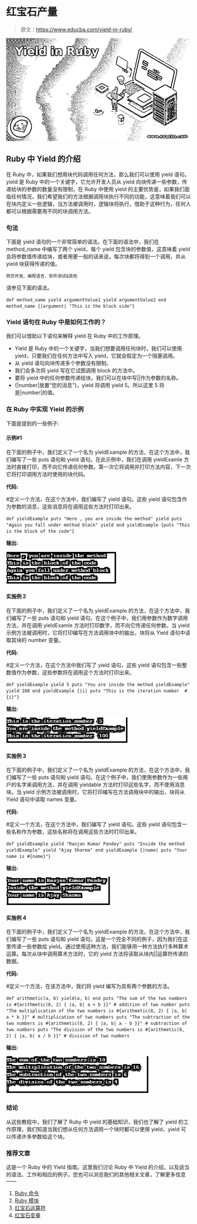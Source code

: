 # 红宝石产量

> 原文：<https://www.educba.com/yield-in-ruby/>

![Yield in Ruby](img/7f4248e533d0d619ed621a5eb16dc289.png)



## Ruby 中 Yield 的介绍

在 Ruby 中，如果我们想用块代码调用任何方法，那么我们可以使用 yield 语句。yield 是 Ruby 中的一个关键字，它允许开发人员从 yield 向块传递一些参数，传递给块的参数的数量没有限制，在 Ruby 中使用 yield 的主要优势是，如果我们面临任何情况，我们希望我们的方法根据调用块执行不同的功能，这意味着我们可以在块内定义一些逻辑，当方法被调用时，逻辑块将执行，借助于这种行为，任何人都可以根据需要用不同的块调用方法。

### 句法

下面是 yield 语句的一个非常简单的语法。在下面的语法中，我们在 method_name 中编写了两个 yield，每个 yield 包含块的参数值，这意味着 yield 会将参数值传递给块，或者用更一般的话来说，每次块都将得到一个调用，并从 yield 块获得传递的值。

<small>网页开发、编程语言、软件测试&其他</small>

请参见下面的语法。

`def method_name
yield argumentValue1
yield argumentValue2
end
method_name {|argument| "This is the block side"}`

### Yield 语句在 Ruby 中是如何工作的？

我们可以借助以下语句来解释 yield 在 Ruby 中的工作原理。

*   Yield 是 Ruby 中的一个关键字，当我们想要调用任何块时，我们可以使用 yield，只要我们在任何方法中写入 yield，它就会假定为一个阻塞调用。
*   从 yield 语句向块传递多个参数没有限制。
*   我们会多次将 yield 写在它试图调用 block 的方法中。
*   要将 yield 中的任何参数传递给块，我们可以在块中写||作为参数的名称。
*   {|number|放置“您的消息”}，yield 将调用 yield 5。所以这里 5 将是|number|的值。

### 在 Ruby 中实现 Yield 的示例

下面是提到的一些例子:

#### 示例#1

在下面的例子中，我们定义了一个名为 yieldExample 的方法，在这个方法中，我们编写了一些 puts 语句和 yield 语句。在此示例中，我们在调用 yieldExamle 方法时直接打印，而不向它传递任何参数。第一次它将调用并打印方法内容，下一次它将打印调用方法时使用的块代码。

**代码:**

#定义一个方法，在这个方法中，我们编写了 yield 语句。这些 yield 语句包含作为参数的消息，这些消息将在调用这些方法时打印出来。

`def yieldExample
puts "Here , you are inside the method"
yield
puts "Again you fall under method block"
yield
end
yieldExample {puts "This is the block of the code"}`

**输出:**

![yield in Ruby1](img/9865beb9fd68181502b6dca0a906470b.png)



#### 实施例 2

在下面的例子中，我们定义了一个名为 yieldExample 的方法，在这个方法中，我们编写了一些 puts 语句和 yield 语句。在这个例子中，我们用参数作为数字调用方法，并在调用 yieldExamle 方法时打印数字，而不向它传递任何参数。当 yield 示例方法被调用时，它将打印编写在方法调用块中的输出，块将从 Yield 语句中读取其块的 number 变量。

**代码:**

#定义一个方法，在这个方法中我们写了 yield 语句，这些 yield 语句包含一些整数值作为参数，这些参数将在调用这个方法时打印出来。

`def yieldExample
yield 5
puts "You are inside the method yieldExample"
yield 100
end
yieldExample {|i| puts "This is the iteration number  #{i}"}`

**输出:**

![yield in Ruby2](img/ccd2b3311186f565ef4d3e9767a7c1f8.png)



#### 实施例 3

在下面的例子中，我们定义了一个名为 yieldExample 的方法，在这个方法中，我们编写了一些 puts 语句和 yield 语句。在这个例子中，我们使用参数作为一些用户的名字来调用方法，并在调用 yieldable 方法时打印这些名字，而不使用消息块。当 yield 示例方法被调用时，它将打印编写在方法调用块中的输出，块将从 Yield 语句中读取 names 变量。

**代码:**

#定义一个方法，在这个方法中，我们编写了 yield 语句。这些 yield 语句包含一些名称作为参数，这些名称将在调用这些方法时打印出来。

`def yieldExample
yield "Ranjan Kumar Pandey"
puts "Inside the method yieldExample"
yield "Ajay Sharma"
end
yieldExample {|name| puts "Your name is #{name}"}`

**输出:**

![names as arguments](img/59eb4141198d0c9dddfee314e3264140.png)



#### 实施例 4

在下面的例子中，我们定义了一个名为 yieldExample 的方法，在这个方法中，我们编写了一些 puts 语句和 yield 语句。这是一个完全不同的例子，因为我们在这里传递一些参数给 yield。通过使用这种方法，我们能够用一种方法执行多种算术运算。每次从块中调用算术方法时，它的 yield 方法将读取从块内||运算符传递的数据。

**代码:**

#定义一个方法，在该方法中，我们将 yield 编写为具有两个参数的方法。

`def arithmetic(a, b)
yield(a, b)
end
puts "The sum of the two numbers is #{arithmetic(8, 2) { |a, b| a + b }}" # addition of two number
puts "The multiplication of the two numbers is #{arithmetic(8, 2) { |a, b| a * b }}" # multiplication of two numbers
puts "The subtraction of the two numbers is #{arithmetic(8, 2) { |a, b| a - b }}" # subtraction of two numbers
puts "The division of the two numbers is #{arithmetic(8, 2) { |a, b| a / b }}" # division of two numbers`

**输出:**

![two parameters](img/03be5fe2304f2a6abc878c6c6948afc5.png)



### 结论

从这些教程中，我们了解了 Ruby 中 yield 的基础知识，我们也了解了 yield 的工作原理，我们知道当我们想从任何方法调用一个块时都可以使用 yield，yield 可以传递许多参数给这个块。

### 推荐文章

这是一个 Ruby 中的 Yield 指南。这里我们讨论 Ruby 中 Yield 的介绍，以及适当的语法、工作和相应的例子。您也可以浏览我们的其他相关文章，了解更多信息——

1.  [Ruby 命令](https://www.educba.com/ruby-commands/)
2.  [Ruby 模块](https://www.educba.com/ruby-modules/)
3.  [红宝石运算符](https://www.educba.com/ruby-operators/)
4.  [红宝石变量](https://www.educba.com/ruby-variables/)





